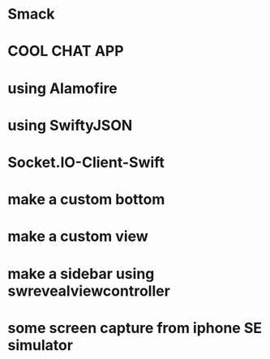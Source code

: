 # Smack
# COOL CHAT APP 
# using Alamofire
# using SwiftyJSON
# Socket.IO-Client-Swift
# make a custom bottom 
# make a custom view
# make a sidebar using swrevealviewcontroller
#
#
# some screen capture from iphone SE simulator
